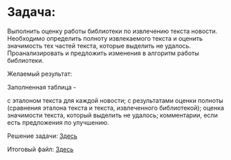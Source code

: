 # Задача:

Выполнить оценку работы библиотеки по извлечению текста новости. Необходимо определить полноту извлекаемого текста и оценить значимость тех частей текста, которые выделить не удалось. Проанализировать и предложить изменения в алгоритм работы библиотеки.

Желаемый результат:

Заполненная таблица -

с эталоном текста для каждой новости;
с результатами оценки полноты (сравнения эталона текста и текста, извлеченного библиотекой);
оценка значимости текста, который выделить не удалось;
комментарии, если есть предложения по улучшению.

Решение задачи: [Здесь](https://github.com/NatalikaOne/Test_tasks/blob/main/Kaspersky/Kaspersky_task.ipynb)

Итоговый файл: [Здесь](https://github.com/NatalikaOne/Test_tasks/blob/main/Kaspersky/analyzed_results.xlsx)
